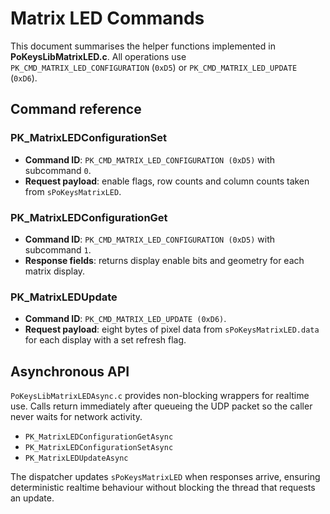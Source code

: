 # Matrix LED Commands

This document summarises the helper functions implemented in **PoKeysLibMatrixLED.c**.
All operations use `PK_CMD_MATRIX_LED_CONFIGURATION` (`0xD5`) or `PK_CMD_MATRIX_LED_UPDATE` (`0xD6`).

## Command reference

### PK_MatrixLEDConfigurationSet
* **Command ID**: `PK_CMD_MATRIX_LED_CONFIGURATION (0xD5)` with subcommand `0`.
* **Request payload**: enable flags, row counts and column counts taken from `sPoKeysMatrixLED`.

### PK_MatrixLEDConfigurationGet
* **Command ID**: `PK_CMD_MATRIX_LED_CONFIGURATION (0xD5)` with subcommand `1`.
* **Response fields**: returns display enable bits and geometry for each matrix display.

### PK_MatrixLEDUpdate
* **Command ID**: `PK_CMD_MATRIX_LED_UPDATE (0xD6)`.
* **Request payload**: eight bytes of pixel data from `sPoKeysMatrixLED.data` for each display with a set refresh flag.

## Asynchronous API

`PoKeysLibMatrixLEDAsync.c` provides non-blocking wrappers for realtime use. Calls return immediately after queueing the UDP packet so the caller never waits for network activity.

- `PK_MatrixLEDConfigurationGetAsync`
- `PK_MatrixLEDConfigurationSetAsync`
- `PK_MatrixLEDUpdateAsync`

The dispatcher updates `sPoKeysMatrixLED` when responses arrive, ensuring deterministic realtime behaviour without blocking the thread that requests an update.
